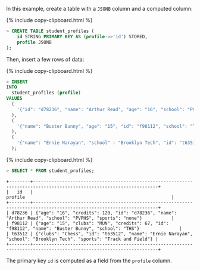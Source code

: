 In this example, create a table with a `JSONB` column and a computed column:

{% include copy-clipboard.html %}
~~~ sql
> CREATE TABLE student_profiles (
    id STRING PRIMARY KEY AS (profile->>'id') STORED,
    profile JSONB
);
~~~

Then, insert a few rows of data:

{% include copy-clipboard.html %}
~~~ sql
> INSERT
INTO
  student_profiles (profile)
VALUES
  (
    '{"id": "d78236", "name": "Arthur Read", "age": "16", "school": "PVPHS", "credits": 120, "sports": "none"}'
  ),
  (
    '{"name": "Buster Bunny", "age": "15", "id": "f98112", "school": "THS", "credits": 67, "clubs": "MUN"}'
  ),
  (
    '{"name": "Ernie Narayan", "school" : "Brooklyn Tech", "id": "t63512", "sports": "Track and Field", "clubs": "Chess"}'
  );
~~~

{% include copy-clipboard.html %}
~~~ sql
> SELECT * FROM student_profiles;
~~~
~~~
+--------+---------------------------------------------------------------------------------------------------------------------+
|   id   |                                                       profile                                                       |
+--------+---------------------------------------------------------------------------------------------------------------------+
| d78236 | {"age": "16", "credits": 120, "id": "d78236", "name": "Arthur Read", "school": "PVPHS", "sports": "none"}           |
| f98112 | {"age": "15", "clubs": "MUN", "credits": 67, "id": "f98112", "name": "Buster Bunny", "school": "THS"}               |
| t63512 | {"clubs": "Chess", "id": "t63512", "name": "Ernie Narayan", "school": "Brooklyn Tech", "sports": "Track and Field"} |
+--------+---------------------------------------------------------------------------------------------------------------------+
~~~

The primary key `id` is computed as a field from the `profile` column.
